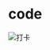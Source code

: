 # code

![打卡](https://wakatime.com/share/@01c864c3-99e2-47a2-ad28-cc0f36b02f39/a16b6bce-50e2-423e-925e-26f7dc03bf13.png)
